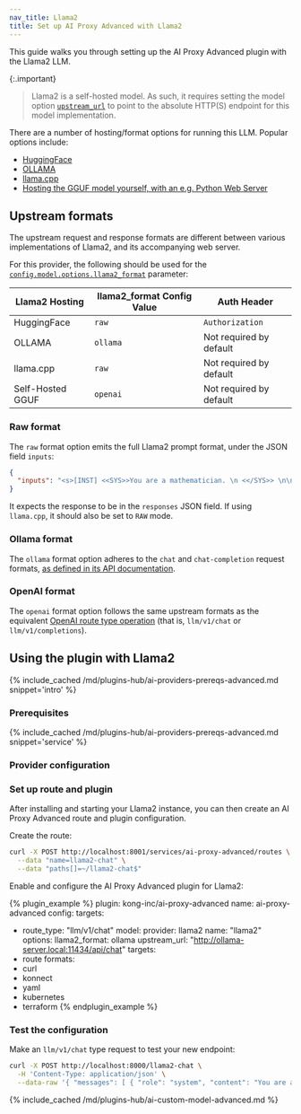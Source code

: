 ```yaml
---
nav_title: Llama2
title: Set up AI Proxy Advanced with Llama2
---
```


This guide walks you through setting up the AI Proxy Advanced plugin with the Llama2 LLM.

{:.important}
> Llama2 is a self-hosted model. As such, it requires setting the model option 
> [`upstream_url`](/hub/kong-inc/ai-proxy-advanced/configuration/#config-targets-model-options-upstream_url) to point to the absolute
> HTTP(S) endpoint for this model implementation.

There are a number of hosting/format options for running this LLM. Popular options include:

* [HuggingFace](https://huggingface.co/docs/transformers/model_doc/llama2)
* [OLLAMA](https://ollama.com/)
* [llama.cpp](https://github.com/ggerganov/llama.cpp)
* [Hosting the GGUF model yourself, with an e.g. Python Web Server](https://huggingface.co/meta-llama/Llama-2-7b-chat-hf)

## Upstream formats

The upstream request and response formats are different between various implementations of Llama2, and its accompanying web server.

For this provider, the following should be used for the [`config.model.options.llama2_format`](/hub/kong-inc/ai-proxy-advanced/configuration/#config-targets-model-options-llama2_format) parameter:

| Llama2 Hosting   | llama2_format Config Value | Auth Header            |
|------------------|----------------------------|-------------------------|
| HuggingFace      | `raw`                      | `Authorization`         |
| OLLAMA           | `ollama`                   | Not required by default |
| llama.cpp        | `raw`                      | Not required by default |
| Self-Hosted GGUF | `openai`                   | Not required by default |

### Raw format

The `raw` format option emits the full Llama2 prompt format, under the JSON field `inputs`:

```json
{
  "inputs": "<s>[INST] <<SYS>>You are a mathematician. \n <</SYS>> \n\n What is 1 + 1? [/INST]"
}
```

It expects the response to be in the `responses` JSON field. If using `llama.cpp`, it should
also be set to `RAW` mode.

### Ollama format

The `ollama` format option adheres to the `chat` and `chat-completion` request formats,
[as defined in its API documentation](https://github.com/ollama/ollama/blob/main/docs/api.md).

### OpenAI format

The `openai` format option follows the same upstream formats as the equivalent 
[OpenAI route type operation](https://github.com/kong/kong/blob/master/spec/fixtures/ai-proxy/oas.yaml) 
(that is, `llm/v1/chat` or `llm/v1/completions`).

## Using the plugin with Llama2

{% include_cached /md/plugins-hub/ai-providers-prereqs-advanced.md snippet='intro' %}

### Prerequisites

{% include_cached /md/plugins-hub/ai-providers-prereqs-advanced.md snippet='service' %}

### Provider configuration

### Set up route and plugin

After installing and starting your Llama2 instance, you can then create an
AI Proxy Advanced route and plugin configuration.

Create the route:

```bash
curl -X POST http://localhost:8001/services/ai-proxy-advanced/routes \
  --data "name=llama2-chat" \
  --data "paths[]=~/llama2-chat$"
```

Enable and configure the AI Proxy Advanced plugin for Llama2:

<!--vale off-->
{% plugin_example %}
plugin: kong-inc/ai-proxy-advanced
name: ai-proxy-advanced
config:
  targets:
  - route_type: "llm/v1/chat"
    model:
      provider: llama2
      name: "llama2"
      options:
        llama2_format: ollama
        upstream_url: "http://ollama-server.local:11434/api/chat"
targets:
  - route
formats:
  - curl
  - konnect
  - yaml
  - kubernetes
  - terraform
{% endplugin_example %}
<!--vale on-->

### Test the configuration

Make an `llm/v1/chat` type request to test your new endpoint:

```bash
curl -X POST http://localhost:8000/llama2-chat \
  -H 'Content-Type: application/json' \
  --data-raw '{ "messages": [ { "role": "system", "content": "You are a mathematician" }, { "role": "user", "content": "What is 1+1?"} ] }'
```
{% include_cached /md/plugins-hub/ai-custom-model-advanced.md %}